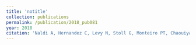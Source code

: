 ```yaml
---
title: 'notitle'
collection: publications
permalink: /publication/2018_pub081
year: 2018
citation: 'Naldi A, Hernandez C, Levy N, Stoll G, Monteiro PT, Chaouiya C, Helikar T, Zinovyev A, Calzone L, Cohen-Boulakia S, Thieffry D, Pauleve L. The CoLoMoTo Interactive Notebook: Accessible and Reproducible Computational Analyses for Qualitative Biological Networks. Front Physiol. 2018 Jun 19;9:680.'
---
```

